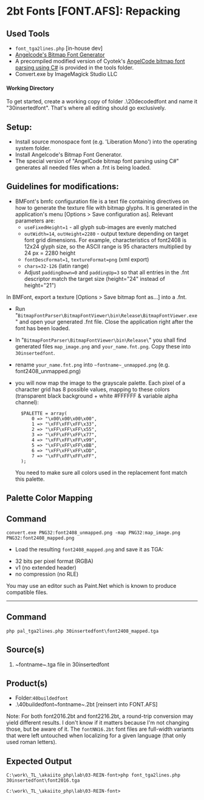  2bt Fonts [FONT.AFS]: Repacking
=================================

 Used Tools
------------
- `font_tga2lines.php` [in-house dev]
- [Angelcode's Bitmap Font Generator](http://www.angelcode.com/products/bmfont/)
- A precompiled modified version of Cyotek's [AngelCode bitmap font parsing using C#](http://www.codeproject.com/Articles/317694/AngelCode-bitmap-font-parsing-using-Csharp) is provided in the tools folder.
- Convert.exe by ImageMagick Studio LLC

#### Working Directory ####

To get started, create a working copy of folder .\20decodedfont and name it "30insertedfont".
That's where all editing should go exclusively.

## Setup:

- Install source monospace font (e.g. 'Liberation Mono') into the operating system folder.
- Install Angelcode's Bitmap Font Generator.
- The special version of "AngelCode bitmap font parsing using C#" generates all needed files when a .fnt is being loaded.


## Guidelines for modifications:

- BMFont's bmfc configuration file is a text file containing directives on how to generate the texture file with bitmap glyphs. It is generated in the application's menu [Options &gt; Save configuration as].
Relevant parameters are:
	* `useFixedHeight=1` - all glyph sub-images are evenly matched
	* `outWidth=14`, `outHeight=2280` - output texture depending on target font grid dimensions. For example, characteristics of font2408 is 12x24 glyph size, so the ASCII range is 95 characters multiplied by 24 px = 2280 height
	* `fontDescFormat=1`, `textureFormat=png` (xml export)
	* `chars=32-126` (latin range)
	* Adjust `paddingDown=0` and `paddingUp=3` so that all entries in the .fnt descriptor match the target size (height="24" instead of height="21")

In BMFont, export a texture [Options &gt; Save bitmap font as...] into a .fnt.


- Run "`BitmapFontParser\BitmapFontViewer\bin\Release\BitmapFontViewer.exe`" and open your generated .fnt file. Close the application right after the font has been loaded.
- In "`BitmapFontParser\BitmapFontViewer\bin\Release\`" you shall find generated files `map_image.png` and `your_name.fnt.png`. Copy these into `30insertedfont`.

- rename `your_name.fnt.png` into `~fontname~_unmapped.png` (e.g. font2408_unmapped.png)

- you will now map the image to the grayscale palette.
Each pixel of a character grid has 8 possible values, mapping to these colors (transparent black background + white #FFFFFF & variable alpha channel):

		$PALETTE = array(
			0 => "\x00\x00\x00\x00",
			1 => "\xFF\xFF\xFF\x33",
			2 => "\xFF\xFF\xFF\x55",
			3 => "\xFF\xFF\xFF\x77",
			4 => "\xFF\xFF\xFF\x99",
			5 => "\xFF\xFF\xFF\xBB",
			6 => "\xFF\xFF\xFF\xDD",
			7 => "\xFF\xFF\xFF\xFF",
		);
	You need to make sure all colors used in the replacement font match this palette.

## Palette Color Mapping ##
 Command
-----------
	convert.exe PNG32:font2408_unmapped.png -map PNG32:map_image.png PNG32:font2408_mapped.png


- Load the resulting `font2408_mapped.png` and save it as TGA:
 * 32 bits per pixel format (RGBA)
 * v1 (no extended header)
 * no compression (no RLE)

You may use an editor such as Paint.Net which is known to produce compatible files.

----------

 Command
-----------
	php pal_tga2lines.php 30insertedfont\font2408_mapped.tga

 Source(s)
-----------
1. ~fontname~.tga file in 30insertedfont

 Product(s)
-----------

* Folder:`40buildedfont`
* .\40buildedfont\~fontname~.2bt [reinsert into FONT.AFS]

Note: For both font2016.2bt and font2216.2bt, a round-trip conversion may yield different results. I don't know if it matters because I'm not changing those, but be aware of it.
The `fontNN16.2bt` font files are full-width variants that were left untouched when localizing for a given language (that only used roman letters).

 Expected Output
-----------
	C:\work\_TL_\akaiito_php\lab\03-REIN-font>php font_tga2lines.php 30insertedfont\font2016.tga

	C:\work\_TL_\akaiito_php\lab\03-REIN-font>

